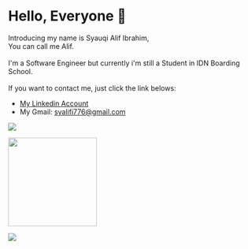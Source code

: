<!--
**SyauqiAlifI/SyauqiAlifI** is a ✨ _special_ ✨ repository because its `README.md` (this file) appears on your GitHub profile.

Here are some ideas to get you started:

- 🔭 I’m currently working on ...
- 🌱 I’m currently learning ...
- 👯 I’m looking to collaborate on ...
- 🤔 I’m looking for help with ...
- 💬 Ask me about ...
- 📫 How to reach me: ...
- 😄 Pronouns: ...
- ⚡ Fun fact: ...
-->
<head>
    <h1>Hello, Everyone 👋</h1>
    <p align="left">
        Introducing my name is Syauqi Alif Ibrahim,<br>
        You can call me Alif.<br>
        <br>
        I'm a Software Engineer but currently i'm still a Student in IDN Boarding School.<br>
        <br>
        If you want to contact me, just click the link belows:<br>
        <ul>
            <li><a href="https://www.linkedin.com/in/syauqi-alif-ibrahim-35440b222/">My Linkedin Account</a></li>
            <li>My Gmail: <a href="https://mail.google.com/mail/u/0/#inbox?compose=CllgCJNvvRLGgxkVXHzdtXcRNPLCrGsDmgpszRbqHNWTTBNQmclXXJFmpWwtBpjPVkgZXpGMmjV">syalifi776@gmail.com</a></li>
        </ul>
    </p>
</head>
<body>
    <p align="left">
        <a href="https://github.com/SyauqiAlifI">
            <img src="https://github-readme-streak-stats.herokuapp.com?user=SyauqiAlifI&theme=highcontrast&hide_border=true&date_format=M%20j%5B%2C%20Y%5D">
        </a>
    </p>
    <p>
        <a href="https://github.com/SyauqiAlifI">
            <img height="180em" src="https://github-readme-stats.vercel.app/api?username=SyauqiAlifI&show_icons=true&theme=highcontrast">
            <!--
            <img height="180em" src="https://github-readme-stats.vercel.app/api/top-langs/?username=SyauqiAlifI&layout=compact&langs_count=8&theme=highcontrast&custom_title=My Programming Language">
            -->
        </a>
    </p>
    <p>
        <a href="https://github.com/SyauqiAlifI">
            <img src="https://activity-graph.herokuapp.com/graph?username=SyauqiAlifI&theme=github">
        </a>
    </p>
    <p align="left">
        <a href="https://github.com/SyauqiAlifI/SyauqiAlifI">
            <img src="https://github-readme-stats.vercel.app/api/top-langs/?username=SyauqiAlifI&layout=compact" alt="">
        </a>
    </p>
</body>
